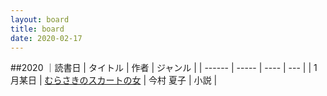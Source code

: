 ```yaml
---
layout: board
title: board
date: 2020-02-17
---
```


##2020
｜読書日 | タイトル | 作者 | ジャンル | 
| ------ | ----- | ---- | --- |
| 1月某日 | [むらさきのスカートの女](https://www.amazon.co.jp/dp/B07SHDXPSF/ref=dp-kindle-redirect) | 今村 夏子  | 小説 |
